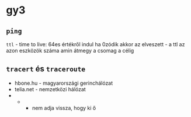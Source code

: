 # gy3

## `ping`
`ttl` - time to live: 64es értékről indul ha 0zódik akkor az elveszett
    - a ttl az azon eszközök száma amin átmegy a csomag a célig

## `tracert` és `traceroute`
- hbone.hu - magyarországi gerinchálózat
- telia.net - nemzetközi hálózat
- *  - nem adja vissza, hogy ki ő

